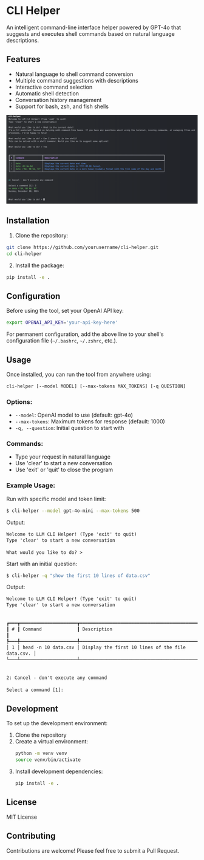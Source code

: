 # CLI Helper

An intelligent command-line interface helper powered by GPT-4o that suggests and executes shell commands based on natural language descriptions.

## Features

- Natural language to shell command conversion
- Multiple command suggestions with descriptions
- Interactive command selection
- Automatic shell detection
- Conversation history management
- Support for bash, zsh, and fish shells

![CLI Helper Demo](docs/assets/images/demo.png)

## Installation

1. Clone the repository:
```bash
git clone https://github.com/yourusername/cli-helper.git
cd cli-helper
```
2. Install the package:
```bash
pip install -e .
```
## Configuration

Before using the tool, set your OpenAI API key:
```bash
export OPENAI_API_KEY='your-api-key-here'
```

For permanent configuration, add the above line to your shell's configuration file (`~/.bashrc`, `~/.zshrc`, etc.).

## Usage

Once installed, you can run the tool from anywhere using:
```bash
cli-helper [--model MODEL] [--max-tokens MAX_TOKENS] [-q QUESTION]
```
### Options:
- `--model`: OpenAI model to use (default: gpt-4o)
- `--max-tokens`: Maximum tokens for response (default: 1000)
- `-q, --question`: Initial question to start with

### Commands:
- Type your request in natural language
- Use 'clear' to start a new conversation
- Use 'exit' or 'quit' to close the program

### Example Usage:

Run with specific model and token limit:
```bash
$ cli-helper --model gpt-4o-mini --max-tokens 500
```
Output:
```
Welcome to LLM CLI Helper! (Type 'exit' to quit)
Type 'clear' to start a new conversation

What would you like to do? > 
```

Start with an initial question:
```bash
$ cli-helper -q "show the first 10 lines of data.csv"
```
Output:
```
Welcome to LLM CLI Helper! (Type 'exit' to quit)
Type 'clear' to start a new conversation


┏━━━┳━━━━━━━━━━━━━━━━━━━━━┳━━━━━━━━━━━━━━━━━━━━━━━━━━━━━━━━━━━━━━━━━━━━━━━━━━┓
┃ # ┃ Command             ┃ Description                                      ┃
┡━━━╇━━━━━━━━━━━━━━━━━━━━━╇━━━━━━━━━━━━━━━━━━━━━━━━━━━━━━━━━━━━━━━━━━━━━━━━━━┩
│ 1 │ head -n 10 data.csv │ Display the first 10 lines of the file data.csv. │
└───┴─────────────────────┴──────────────────────────────────────────────────┘


2: Cancel - don't execute any command

Select a command [1]: 
```

## Development

To set up the development environment:

1. Clone the repository
2. Create a virtual environment:
   ```bash
   python -m venv venv
   source venv/bin/activate
   ```
3. Install development dependencies:
   ```bash
   pip install -e .
   ```

## License

MIT License

## Contributing

Contributions are welcome! Please feel free to submit a Pull Request.
